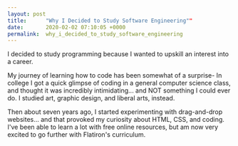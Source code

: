 ```yaml
---
layout: post
title:      "Why I Decided to Study Software Engineering""
date:       2020-02-02 07:10:05 +0000
permalink:  why_i_decided_to_study_software_engineering
---
```



I decided to study programming because I wanted to upskill an interest into a career. 

My journey of learning how to code has been somewhat of a surprise- In college I got a quick glimpse of coding in a general computer science class, and thought it was incredibly intimidating... and NOT something I could ever do. I studied art, graphic design, and liberal arts, instead. 

Then about seven years ago, I started experimenting with drag-and-drop websites... and that provoked my curiosity about HTML, CSS, and coding. I've been able to learn a lot with free online resources, but am now very excited to go further with Flatiron's curriculum.
